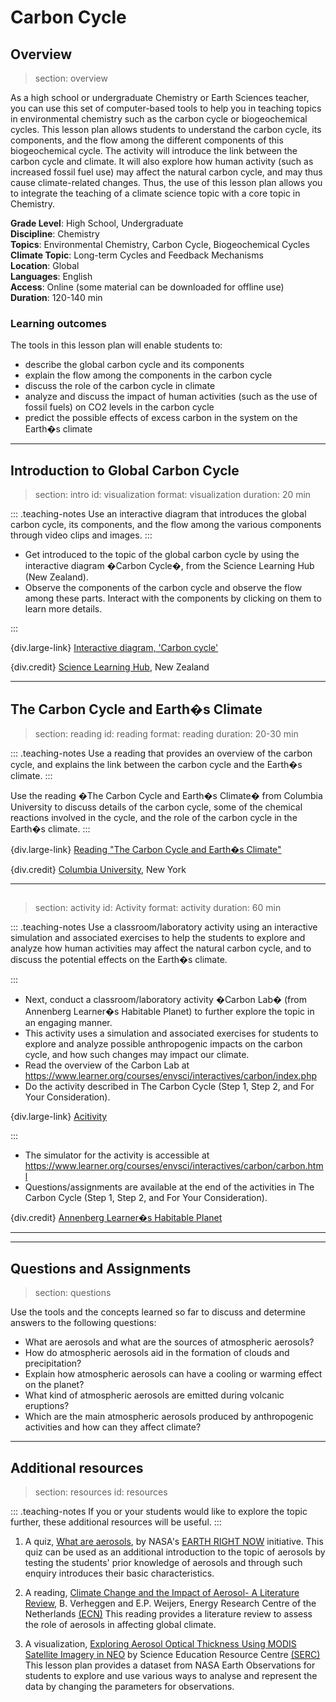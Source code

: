 # Carbon Cycle

## Overview
> section: overview

As a high school or undergraduate Chemistry or Earth Sciences teacher, you can use this set of computer-based tools to help you in teaching topics in environmental chemistry such as the carbon cycle or biogeochemical cycles.
This lesson plan allows students to understand the carbon cycle, its components, and the flow among the different components of this biogeochemical cycle. The activity will introduce the link between the carbon cycle and climate. It will also explore how human activity (such as increased fossil fuel use) may affect the natural carbon cycle, and may thus cause climate-related changes.
Thus, the use of this lesson plan allows you to integrate the teaching of a climate science topic with a core topic in Chemistry.


__Grade Level__: High School, Undergraduate  
__Discipline__: Chemistry    
__Topics__: Environmental Chemistry, Carbon Cycle, Biogeochemical Cycles  
__Climate Topic__: Long-term Cycles and Feedback Mechanisms    
__Location__: Global  
__Languages__: English  
__Access__: Online (some material can be downloaded for offline use)  
__Duration__: 120-140 min  

### Learning outcomes

The tools in this lesson plan will enable students to:

* describe the global carbon cycle and its components
* explain the flow among the components in the carbon cycle
* discuss the role of the carbon cycle in climate
* analyze and discuss the impact of human activities (such as the use of fossil fuels) on CO2 levels in the carbon cycle
* predict the possible effects of excess carbon in the system on the Earth�s climate

---

## Introduction to Global Carbon Cycle
> section: intro
> id: visualization
> format: visualization
> duration: 20 min

::: .teaching-notes
Use an interactive diagram that introduces the global carbon cycle, its components, and the flow among the various components through video clips and images.
:::

* Get introduced to the topic of the global carbon cycle by using the interactive diagram �Carbon Cycle�, from the Science Learning Hub (New Zealand).
* Observe the components of the carbon cycle and observe the flow among these parts. Interact with the components by clicking on them to learn more details.

:::

{div.large-link} [Interactive diagram, 'Carbon cycle'](https://www.sciencelearn.org.nz/image_maps/3-carbon-cycle)

{div.credit} [Science Learning Hub](https://www.sciencelearn.org.nz/), New Zealand


---

## The Carbon Cycle and Earth�s Climate
> section: reading
> id: reading
> format: reading
> duration: 20-30 min

::: .teaching-notes
Use a reading that provides an overview of the carbon cycle, and explains the link between the carbon cycle and the Earth�s climate.
:::

Use the reading �The Carbon Cycle and Earth�s Climate� from Columbia University to discuss details of the carbon cycle, some of the chemical reactions involved in the cycle, and the role of the carbon cycle in the Earth�s climate.
:::

{div.large-link} [Reading "The Carbon Cycle and Earth�s Climate"](http://www.columbia.edu/~vjd1/carbon.htm)

{div.credit} [Columbia University](https://www.columbia.edu/), New York

---

## 
> section: activity
> id: Activity
> format: activity
> duration: 60 min

::: .teaching-notes
Use a classroom/laboratory activity using an interactive simulation and associated exercises to help the students to explore and analyze how human activities may affect the natural carbon cycle, and to discuss the potential effects on the Earth�s climate.

:::
 * Next, conduct a classroom/laboratory activity �Carbon Lab� (from Annenberg Learner�s Habitable Planet) to further explore the topic in an engaging manner.
 * This activity uses a simulation and associated exercises for students to explore and analyze possible anthropogenic impacts on the carbon cycle, and how such changes may impact our climate.
 * Read the overview of the Carbon Lab at  https://www.learner.org/courses/envsci/interactives/carbon/index.php
 * Do the activity described in The Carbon Cycle (Step 1, Step 2, and For Your Consideration).

{div.large-link} [Acitivity](https://www.learner.org/courses/envsci/interactives/carbon/carbon_cycle_1.php)

:::

 * The simulator for the activity is accessible at https://www.learner.org/courses/envsci/interactives/carbon/carbon.html
  * Questions/assignments are available at the end of the activities in The Carbon Cycle (Step 1, Step 2, and For Your Consideration).

  
{div.credit} [Annenberg Learner�s Habitable Planet](https://www.learner.org/courses/envsci/index.html)

---



---

## Questions and Assignments

> section: questions

Use the tools and the concepts learned so far to discuss and determine answers to the following questions:
* What are aerosols and what are the sources of atmospheric aerosols?
* How do atmospheric aerosols aid in the formation of clouds and precipitation?
* Explain how atmospheric aerosols can have a cooling or warming effect on the planet?
* What kind of atmospheric aerosols are emitted during volcanic eruptions?
* Which are the main atmospheric aerosols produced by anthropogenic activities and how can they affect climate?

---

## Additional resources
> section: resources
> id: resources

::: .teaching-notes
If you or your students would like to explore the topic further, these additional resources will be useful.
:::

1. A quiz, [What are aerosols](https://climate.nasa.gov/quizzes/clouds-aerosols-quiz/), by NASA's [EARTH RIGHT NOW](https://climate.nasa.gov/) initiative.
This quiz can be used as an additional introduction to the topic of aerosols by testing the students' prior knowledge of aerosols and through such enquiry introduces their basic characteristics.

2. A reading, [Climate Change and the Impact of Aerosol- A Literature Review](https://www.ecn.nl/publications/PdfFetch.aspx?nr=ECN-E--09-095), B. Verheggen and E.P. Weijers, Energy Research Centre of the Netherlands [(ECN)](https://www.ecn.nl/)
This reading provides a literature review to assess the role of aerosols in affecting global climate.

3. A visualization, [Exploring Aerosol Optical Thickness Using MODIS Satellite Imagery in NEO](https://serc.carleton.edu/usingdata/datasheets/aerosolopticalthick.html) by Science Education Resource Centre [(SERC)](https://serc.carleton.edu/index.html)
This lesson plan provides a dataset from NASA Earth Observations for students to explore and use various ways to analyse and represent the data by changing the parameters for observations.